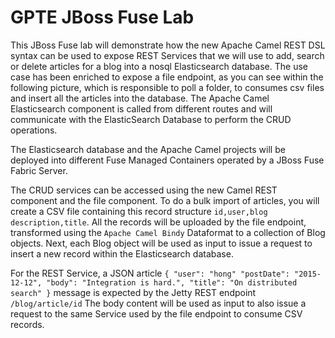 # GPTE JBoss Fuse Lab

This JBoss Fuse lab will demonstrate how the new Apache Camel REST DSL syntax can be used to expose REST Services that we will use to add, search or delete
articles for a blog into a nosql Elasticsearch database. The use case has been enriched to expose a file endpoint, as you can see within the following picture, which
is responsible to poll a folder, to consumes csv files and insert all the articles into the database. The Apache Camel Elasticsearch component is called from different routes
and will communicate with the ElasticSearch Database to perform the CRUD operations.

[](fuse-lab1.png)

The Elasticsearch database and the Apache Camel projects will be deployed into different Fuse Managed Containers operated by a JBoss Fuse Fabric Server.

The CRUD services can be accessed using the new Camel REST component and the file component. To do a bulk import of articles, you will create a CSV file containing this
record structure `id,user,blog description,title`. All the records will be uploaded by the file endpoint, transformed using the `Apache Camel Bindy` Dataformat to a collection of Blog objects.
Next, each Blog object will be used as input to issue a request to insert a new record within the Elasticsearch database.

For the REST Service, a JSON article `{ "user": "hong" "postDate": "2015-12-12", "body": "Integration is hard.", "title": "On distributed search" }` message is expected by the Jetty REST endpoint `/blog/article/id`
The body content will be used as input to also issue a request to the same Service used by the file endpoint to consume CSV records.
